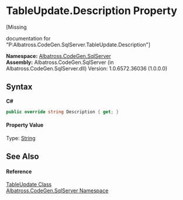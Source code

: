# TableUpdate.Description Property 
 

\[Missing <summary> documentation for "P:Albatross.CodeGen.SqlServer.TableUpdate.Description"\]

**Namespace:**&nbsp;<a href="9727DDEC.md">Albatross.CodeGen.SqlServer</a><br />**Assembly:**&nbsp;Albatross.CodeGen.SqlServer (in Albatross.CodeGen.SqlServer.dll) Version: 1.0.6572.36036 (1.0.0.0)

## Syntax

**C#**<br />
``` C#
public override string Description { get; }
```


#### Property Value
Type: <a href="http://msdn2.microsoft.com/en-us/library/s1wwdcbf" target="_blank">String</a>

## See Also


#### Reference
<a href="6C4825B9.md">TableUpdate Class</a><br /><a href="9727DDEC.md">Albatross.CodeGen.SqlServer Namespace</a><br />